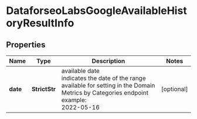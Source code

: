 # DataforseoLabsGoogleAvailableHistoryResultInfo


## Properties

| Name | Type | Description | Notes |
|------------ | ------------- | ------------- | -------------|
**date** | **StrictStr** | available date<br>indicates the date of the range available for setting in the Domain Metrics by Categories endpoint<br>example:<br>2022-05-16 |[optional]|